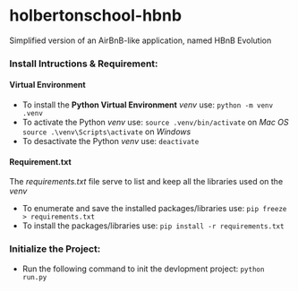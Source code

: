 # holbertonschool-hbnb
Simplified version of an AirBnB-like application, named HBnB Evolution


### Install Intructions & Requirement:

#### Virtual Environment
- To install the **Python Virtual Environment** *venv* use:
`python -m venv .venv`
- To activate the Python *venv* use:
`source .venv/bin/activate` on *Mac OS*
`source .\venv\Scripts\activate` on *Windows*
- To desactivate the Python *venv* use:
`deactivate`

#### Requirement.txt
The *requirements.txt* file serve to list and keep all the libraries used on the *venv*
- To enumerate and save the installed packages/libraries use:
`pip freeze > requirements.txt`
- To install the packages/libraries use:
`pip install -r requirements.txt`


### Initialize the Project:

- Run the following command to init the devlopment project:
`python run.py`
